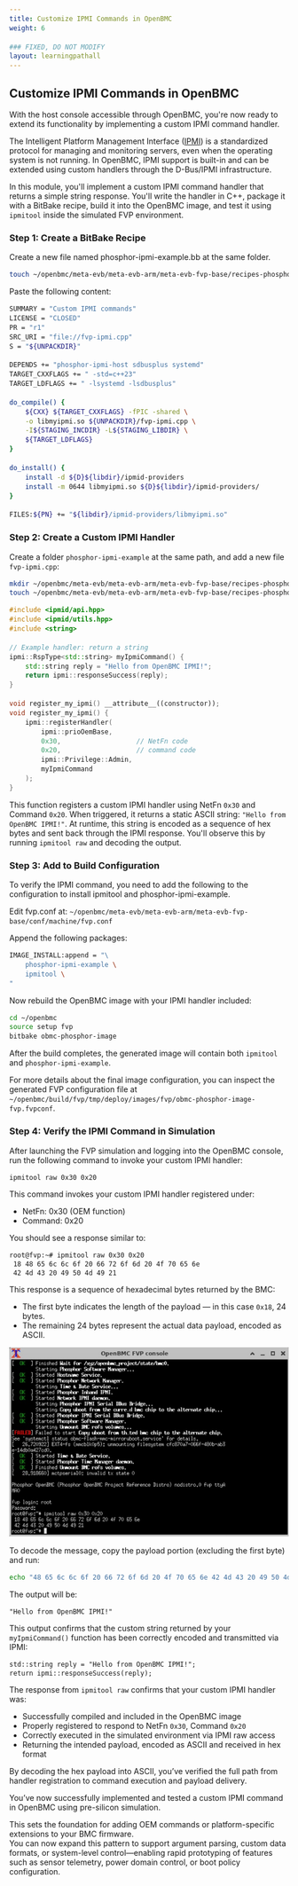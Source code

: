 ```yaml
---
title: Customize IPMI Commands in OpenBMC
weight: 6

### FIXED, DO NOT MODIFY
layout: learningpathall
---
```


## Customize IPMI Commands in OpenBMC

With the host console accessible through OpenBMC, you're now ready to extend its functionality by implementing a custom IPMI command handler.

The Intelligent Platform Management Interface ([IPMI](https://en.wikipedia.org/wiki/Intelligent_Platform_Management_Interface)) is a standardized protocol for managing and monitoring servers, even when the operating system is not running. In OpenBMC, IPMI support is built-in and can be extended using custom handlers through the D-Bus/IPMI infrastructure.

In this module, you'll implement a custom IPMI command handler that returns a simple string response. You'll write the handler in C++, package it with a BitBake recipe, build it into the OpenBMC image, and test it using `ipmitool` inside the simulated FVP environment.

### Step 1: Create a BitBake Recipe

Create a new file named phosphor-ipmi-example.bb at the same folder.

```bash
touch ~/openbmc/meta-evb/meta-evb-arm/meta-evb-fvp-base/recipes-phosphor/ipmi/phosphor-ipmi-example.bb
```

Paste the following content:

```bash
SUMMARY = "Custom IPMI commands"
LICENSE = "CLOSED"
PR = "r1"
SRC_URI = "file://fvp-ipmi.cpp"
S = "${UNPACKDIR}"

DEPENDS += "phosphor-ipmi-host sdbusplus systemd"
TARGET_CXXFLAGS += " -std=c++23"
TARGET_LDFLAGS += " -lsystemd -lsdbusplus"

do_compile() {
    ${CXX} ${TARGET_CXXFLAGS} -fPIC -shared \
    -o libmyipmi.so ${UNPACKDIR}/fvp-ipmi.cpp \
    -I${STAGING_INCDIR} -L${STAGING_LIBDIR} \
    ${TARGET_LDFLAGS}
}

do_install() {
    install -d ${D}${libdir}/ipmid-providers
    install -m 0644 libmyipmi.so ${D}${libdir}/ipmid-providers/
}

FILES:${PN} += "${libdir}/ipmid-providers/libmyipmi.so"
```

### Step 2: Create a Custom IPMI Handler

Create a folder `phosphor-ipmi-example` at the same path, and add a new file `fvp-ipmi.cpp`:

```bash
mkdir ~/openbmc/meta-evb/meta-evb-arm/meta-evb-fvp-base/recipes-phosphor/ipmi/phosphor-ipmi-example
touch ~/openbmc/meta-evb/meta-evb-arm/meta-evb-fvp-base/recipes-phosphor/ipmi/phosphor-ipmi-example/fvp-ipmi.cpp
```

```cpp
#include <ipmid/api.hpp>
#include <ipmid/utils.hpp>
#include <string>

// Example handler: return a string
ipmi::RspType<std::string> myIpmiCommand() {
    std::string reply = "Hello from OpenBMC IPMI!";
    return ipmi::responseSuccess(reply);
}

void register_my_ipmi() __attribute__((constructor));
void register_my_ipmi() {
    ipmi::registerHandler(
        ipmi::prioOemBase,
        0x30,                   // NetFn code
        0x20,                   // command code
        ipmi::Privilege::Admin, 
        myIpmiCommand
    );
}
```

This function registers a custom IPMI handler using NetFn `0x30` and Command `0x20`. 
When triggered, it returns a static ASCII string: `"Hello from OpenBMC IPMI!"`.
At runtime, this string is encoded as a sequence of hex bytes and sent back through the IPMI response. 
You'll observe this by running `ipmitool raw` and decoding the output.

### Step 3: Add to Build Configuration

To verify the IPMI command, you need to add the following to the configuration to install ipmitool and phosphor-ipmi-example. 

Edit fvp.conf at: `~/openbmc/meta-evb/meta-evb-arm/meta-evb-fvp-base/conf/machine/fvp.conf`

Append the following packages:

```bash
IMAGE_INSTALL:append = "\ 
    phosphor-ipmi-example \
    ipmitool \
"
```

Now rebuild the OpenBMC image with your IPMI handler included:

```bash
cd ~/openbmc
source setup fvp
bitbake obmc-phosphor-image
```

After the build completes, the generated image will contain both `ipmitool` and `phosphor-ipmi-example`.

For more details about the final image configuration, you can inspect the generated FVP configuration file at `~/openbmc/build/fvp/tmp/deploy/images/fvp/obmc-phosphor-image-fvp.fvpconf`.

### Step 4: Verify the IPMI Command in Simulation

After launching the FVP simulation and logging into the OpenBMC console, run the following command to invoke your custom IPMI handler:

```bash
ipmitool raw 0x30 0x20
```

This command invokes your custom IPMI handler registered under:
* NetFn: 0x30 (OEM function)
* Command: 0x20

You should see a response similar to:
```
root@fvp:~# ipmitool raw 0x30 0x20
 18 48 65 6c 6c 6f 20 66 72 6f 6d 20 4f 70 65 6e 
 42 4d 43 20 49 50 4d 49 21
```

This response is a sequence of hexadecimal bytes returned by the BMC:
* The first byte indicates the length of the payload — in this case `0x18`, 24 bytes.
* The remaining 24 bytes represent the actual data payload, encoded as ASCII.

![img6 alt-text#center](openbmc_ipmi.jpg "OpenBMC IPMI command")

To decode the message, copy the payload portion (excluding the first byte) and run:

```bash
echo "48 65 6c 6c 6f 20 66 72 6f 6d 20 4f 70 65 6e 42 4d 43 20 49 50 4d 49 21" | tr -d ' ' | xxd -r -p
```

The output will be:
```
"Hello from OpenBMC IPMI!"
```
This output confirms that the custom string returned by your `myIpmiCommand()` function has been correctly encoded and transmitted via IPMI:
```
std::string reply = "Hello from OpenBMC IPMI!";
return ipmi::responseSuccess(reply);
```

The response from `ipmitool raw` confirms that your custom IPMI handler was:

- Successfully compiled and included in the OpenBMC image  
- Properly registered to respond to NetFn `0x30`, Command `0x20`  
- Correctly executed in the simulated environment via IPMI raw access  
- Returning the intended payload, encoded as ASCII and received in hex format

By decoding the hex payload into ASCII, you’ve verified the full path from handler registration to command execution and payload delivery.

You’ve now successfully implemented and tested a custom IPMI command in OpenBMC using pre-silicon simulation.

This sets the foundation for adding OEM commands or platform-specific extensions to your BMC firmware.  
You can now expand this pattern to support argument parsing, custom data formats, or system-level control—enabling rapid prototyping of features such as sensor telemetry, power domain control, or boot policy configuration.
